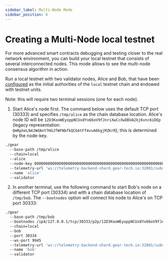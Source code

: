```yaml
---
sidebar_label: Multi-Node Mode
sidebar_position: 6
---
```


# Creating a Multi-Node local testnet

For more advanced smart contracts debugging and testing closer to the real network environment, you can build your local testnet that consists of several interconnected nodes. This mode allows to see the multi-node consensus algorithm in action.

Run a local testnet with two validator nodes, Alice and Bob, that have been [configured](https://github.com/gear-tech/gear/blob/master/node/src/chain_spec.rs) as the initial authorities of the `local` testnet chain and endowed with testnet units.

Note: this will require two terminal sessions (one for each node).

1. Start Alice's node first. The command below uses the default TCP port (30333) and specifies `/tmp/alice` as the chain database location. Alice's node ID will be `12D3KooWEyoppNCUx8Yx66oV9fJnriXwCcXwDDUA2kj6vnc6iDEp` (legacy representation: `QmRpheLN4JWdAnY7HGJfWFNbfkQCb6tFf4vvA6hgjMZKrR`); this is determined by the node-key.

```bash
./gear
  --base-path /tmp/alice
  --chain=local
  --alice
  --node-key 0000000000000000000000000000000000000000000000000000000000000001
  --telemetry-url 'ws://telemetry-backend-shard.gear-tech.io:32001/submit 0'
  --name 'alice'
  --validator
```

2. In another terminal, use the following command to start Bob's node on a different TCP port (30334) and with a chain database location of `/tmp/bob`. The `--bootnodes` option will connect his node to Alice's on TCP port 30333:

```bash
./gear
  --base-path /tmp/bob
  --bootnodes /ip4/127.0.0.1/tcp/30333/p2p/12D3KooWEyoppNCUx8Yx66oV9fJnriXwCcXwDDUA2kj6vnc6iDEp
  --chain=local
  --bob
  --port 30334
  --ws-port 9945
  --telemetry-url 'ws://telemetry-backend-shard.gear-tech.io:32001/submit 0'
  --name 'bob'
  --validator
```
